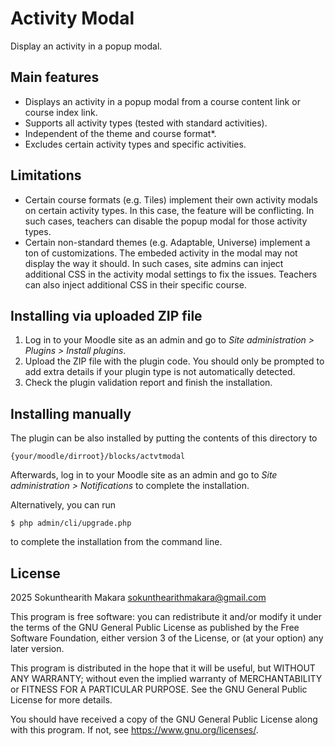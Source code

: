 # Activity Modal #

Display an activity in a popup modal.

## Main features ##
- Displays an activity in a popup modal from a course content link or course index link.
- Supports all activity types (tested with standard activities).
- Independent of the theme and course format*.
- Excludes certain activity types and specific activities.

## Limitations ##
- Certain course formats (e.g. Tiles) implement their own activity modals on certain activity types. In this case, the feature will be conflicting. In such cases, teachers can disable the popup modal for those activity types.
- Certain non-standard themes (e.g. Adaptable, Universe) implement a ton of customizations. The embeded activity in the modal may not display the way it should. In such cases, site admins can inject additional CSS in the activity modal settings to fix the issues. Teachers can also inject additional CSS in their specific course.

## Installing via uploaded ZIP file ##

1. Log in to your Moodle site as an admin and go to _Site administration >
   Plugins > Install plugins_.
2. Upload the ZIP file with the plugin code. You should only be prompted to add
   extra details if your plugin type is not automatically detected.
3. Check the plugin validation report and finish the installation.

## Installing manually ##

The plugin can be also installed by putting the contents of this directory to

    {your/moodle/dirroot}/blocks/actvtmodal

Afterwards, log in to your Moodle site as an admin and go to _Site administration >
Notifications_ to complete the installation.

Alternatively, you can run

    $ php admin/cli/upgrade.php

to complete the installation from the command line.

## License ##

2025 Sokunthearith Makara <sokunthearithmakara@gmail.com>

This program is free software: you can redistribute it and/or modify it under
the terms of the GNU General Public License as published by the Free Software
Foundation, either version 3 of the License, or (at your option) any later
version.

This program is distributed in the hope that it will be useful, but WITHOUT ANY
WARRANTY; without even the implied warranty of MERCHANTABILITY or FITNESS FOR A
PARTICULAR PURPOSE.  See the GNU General Public License for more details.

You should have received a copy of the GNU General Public License along with
this program.  If not, see <https://www.gnu.org/licenses/>.
